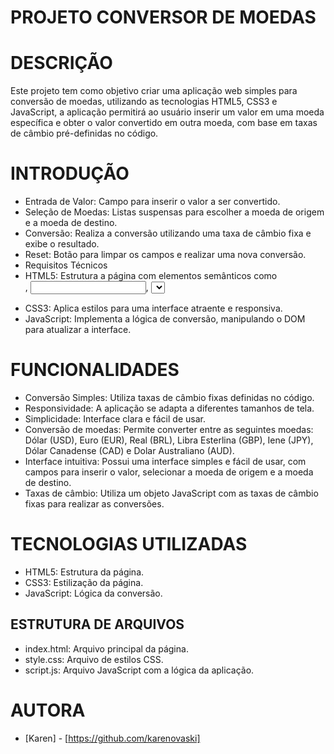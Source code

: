 # PROJETO CONVERSOR DE MOEDAS


# DESCRIÇÃO
Este projeto tem como objetivo criar uma aplicação web simples para conversão de moedas, utilizando as tecnologias HTML5, CSS3 e JavaScript, a aplicação permitirá ao usuário inserir um valor em uma moeda específica e obter o valor convertido em outra moeda, com base em taxas de câmbio pré-definidas no código.

# INTRODUÇÃO
* Entrada de Valor: Campo para inserir o valor a ser convertido.
* Seleção de Moedas: Listas suspensas para escolher a moeda de origem e a moeda de destino.
* Conversão: Realiza a conversão utilizando uma taxa de câmbio fixa e exibe o resultado.
* Reset: Botão para limpar os campos e realizar uma nova conversão.
* Requisitos Técnicos
* HTML5: Estrutura a página com elementos semânticos como <form>, <input>, <select>, etc.
* CSS3: Aplica estilos para uma interface atraente e responsiva.
* JavaScript: Implementa a lógica de conversão, manipulando o DOM para atualizar a interface.

# FUNCIONALIDADES
* Conversão Simples: Utiliza taxas de câmbio fixas definidas no código.
* Responsividade: A aplicação se adapta a diferentes tamanhos de tela.
* Simplicidade: Interface clara e fácil de usar.
* Conversão de moedas: Permite converter entre as seguintes moedas: Dólar (USD), Euro (EUR), Real (BRL), Libra Esterlina (GBP), Iene (JPY), Dólar Canadense (CAD) e Dolar Australiano (AUD).
* Interface intuitiva: Possui uma interface simples e fácil de usar, com campos para inserir o valor, selecionar a moeda de origem e a moeda de destino.
* Taxas de câmbio: Utiliza um objeto JavaScript com as taxas de câmbio fixas para realizar as conversões.

# TECNOLOGIAS UTILIZADAS
* HTML5: Estrutura da página.
* CSS3: Estilização da página.
* JavaScript: Lógica da conversão.

## ESTRUTURA DE ARQUIVOS
* index.html: Arquivo principal da página.
* style.css: Arquivo de estilos CSS.
* script.js: Arquivo JavaScript com a lógica da aplicação.

# AUTORA
* [Karen] - [https://github.com/karenovaski]

